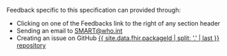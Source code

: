 
  <p>
    Feedback specific to this specification can provided through:
  </p>
  <ul>
    <li>Clicking on one of the Feedbacks link to the right of any section header</li>
    <li>Sending an email to <a href= "mailto:SMART_DAKS@who.int?subject = DAK Feedback">SMART@who.int</a></li>
    <li>Creating an issue on GitHub <a href="{{ site.data.fhir.packageId | split: '.' | last | prepend: 'https://github.com/WorldHealthOrganization/' }}">{{ site.data.fhir.packageId | split: '.' | last }} repository</a></li>
  </ul>

